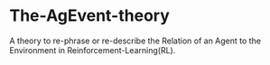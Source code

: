 # The-AgEvent-theory
A theory to re-phrase or re-describe the Relation of an Agent to the Environment in Reinforcement-Learning(RL).
